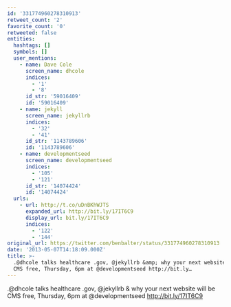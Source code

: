 ```yaml
---
id: '331774960278310913'
retweet_count: '2'
favorite_count: '0'
retweeted: false
entities:
  hashtags: []
  symbols: []
  user_mentions:
    - name: Dave Cole
      screen_name: dhcole
      indices:
        - '1'
        - '8'
      id_str: '59016409'
      id: '59016409'
    - name: jekyll
      screen_name: jekyllrb
      indices:
        - '32'
        - '41'
      id_str: '1143789606'
      id: '1143789606'
    - name: developmentseed
      screen_name: developmentseed
      indices:
        - '105'
        - '121'
      id_str: '14074424'
      id: '14074424'
  urls:
    - url: http://t.co/uDnBKhWJTS
      expanded_url: http://bit.ly/17IT6C9
      display_url: bit.ly/17IT6C9
      indices:
        - '122'
        - '144'
original_url: https://twitter.com/benbalter/status/331774960278310913
date: '2013-05-07T14:18:09.000Z'
title: >-
  .@dhcole talks healthcare .gov, @jekyllrb &amp; why your next website will be
  CMS free, Thursday, 6pm at @developmentseed http://bit.ly…
---
```


.@dhcole talks healthcare .gov, @jekyllrb &amp; why your next website will be CMS free, Thursday, 6pm at @developmentseed http://bit.ly/17IT6C9